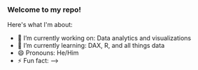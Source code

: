 ### Welcome to my repo!

Here's what I'm about:

- 🔭 I’m currently working on: Data analytics and visualizations
- 🌱 I’m currently learning: DAX, R, and all things data
- 😄 Pronouns: He/Him
- ⚡ Fun fact: 
-->
